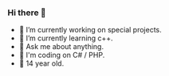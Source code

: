 ### Hi there 👋

- 🔭 I’m currently working on special projects.
- 🌱 I’m currently learning c++.
- 💬 Ask me about anything.
- 🔭 I'm coding on C# / PHP.
- 📍  14 year old.
